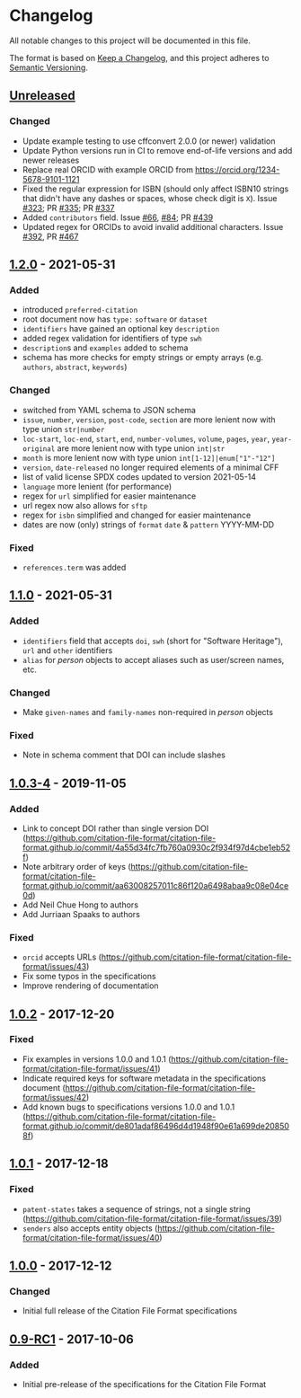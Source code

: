 # Changelog

All notable changes to this project will be documented in this file.

The format is based on [Keep a Changelog](https://keepachangelog.com/en/1.0.0/),
and this project adheres to [Semantic Versioning](https://semver.org/spec/v2.0.0.html).

## [Unreleased]

### Changed

- Update example testing to use cffconvert 2.0.0 (or newer) validation
- Update Python versions run in CI to remove end-of-life versions and add newer releases
- Replace real ORCID with example ORCID from https://orcid.org/1234-5678-9101-1121
- Fixed the regular expression for ISBN (should only affect ISBN10 strings that didn't have any dashes or spaces, whose check digit is `X`). Issue [#323](https://github.com/citation-file-format/citation-file-format/issues/323); PR [#335](https://github.com/citation-file-format/citation-file-format/pull/335); PR [#337](https://github.com/citation-file-format/citation-file-format/pull/337)
- Added `contributors` field. Issue [#66](https://github.com/citation-file-format/citation-file-format/issues/66), [#84](https://github.com/citation-file-format/citation-file-format/issues/84); PR [#439](https://github.com/citation-file-format/citation-file-format/pull/439)
- Updated regex for ORCIDs to avoid invalid additional characters. Issue [#392](https://github.com/citation-file-format/citation-file-format/issues/392), PR [#467](https://github.com/citation-file-format/citation-file-format/pull/467)

## [1.2.0] - 2021-05-31

### Added

- introduced `preferred-citation`
- root document now has `type:` `software` or `dataset`
- `identifiers` have gained an optional key `description`
- added regex validation for identifiers of type `swh`
- `description`s and `examples` added to schema
- schema has more checks for empty strings or empty arrays (e.g. `authors`, `abstract`, `keywords`)

### Changed

- switched from YAML schema to JSON schema
- `issue`, `number`, `version`, `post-code`, `section` are more lenient now with type union `str|number`
- `loc-start`, `loc-end`, `start`, `end`, `number-volumes`, `volume`, `pages`, `year`, `year-original` are more lenient now with type union `int|str`
- `month` is more lenient now with type union `int[1-12]|enum["1"-"12"]`
- `version`, `date-released` no longer required elements of a minimal CFF
- list of valid license SPDX codes updated to version 2021-05-14
- `language` more lenient (for performance)
- regex for `url` simplified for easier maintenance
- url regex now also allows for `sftp`
- regex for `isbn` simplified and changed for easier maintenance
- dates are now (only) strings of `format` `date` & `pattern` YYYY-MM-DD

### Fixed

- `references.term` was added

## [1.1.0] - 2021-05-31

### Added

- `identifiers` field that accepts `doi`, `swh` (short for "Software Heritage"), `url` and `other` identifiers
- `alias` for *person* objects to accept aliases such as user/screen names, etc.

### Changed

- Make `given-names` and `family-names` non-required in *person* objects

### Fixed

- Note in schema comment that DOI can include slashes

## [1.0.3-4] - 2019-11-05

### Added

- Link to concept DOI rather than single version DOI (https://github.com/citation-file-format/citation-file-format.github.io/commit/4a55d34fc7fb760a0930c2f934f97d4cbe1eb52f)
- Note arbitrary order of keys (https://github.com/citation-file-format/citation-file-format.github.io/commit/aa63008257011c86f120a6498abaa9c08e04ce0d)
- Add Neil Chue Hong to authors
- Add Jurriaan Spaaks to authors

### Fixed

- `orcid` accepts URLs (https://github.com/citation-file-format/citation-file-format/issues/43)
- Fix some typos in the specifications
- Improve rendering of documentation

## [1.0.2] - 2017-12-20

### Fixed

- Fix examples in versions 1.0.0 and 1.0.1 (https://github.com/citation-file-format/citation-file-format/issues/41)
- Indicate required keys for software metadata in the specifications document (https://github.com/citation-file-format/citation-file-format/issues/42)
- Add known bugs to specifications versions 1.0.0 and 1.0.1 (https://github.com/citation-file-format/citation-file-format.github.io/commit/de801adaf86496d4d1948f90e61a699de208508f)

## [1.0.1] - 2017-12-18

### Fixed

- `patent-states` takes a sequence of strings, not a single string (https://github.com/citation-file-format/citation-file-format/issues/39)
- `senders` also accepts entity objects (https://github.com/citation-file-format/citation-file-format/issues/40)

## [1.0.0] - 2017-12-12

### Changed

- Initial full release of the Citation File Format specifications

## [0.9-RC1] - 2017-10-06

### Added

- Initial pre-release of the specifications for the Citation File Format

[unreleased]: https://github.com/citation-file-format/citation-file-format/compare/1.2.0...HEAD
[1.2.0]: https://doi.org/10.5281/zenodo.5171937
[1.1.0]: https://doi.org/10.5281/zenodo.4813122
[1.0.3-4]: https://doi.org/10.5281/zenodo.3515946
[1.0.2]: https://doi.org/10.5281/zenodo.1120256
[1.0.1]: https://doi.org/10.5281/zenodo.1117789
[1.0.0]: https://doi.org/10.5281/zenodo.1108269
[0.9-RC1]: https://doi.org/10.5281/zenodo.1003150
